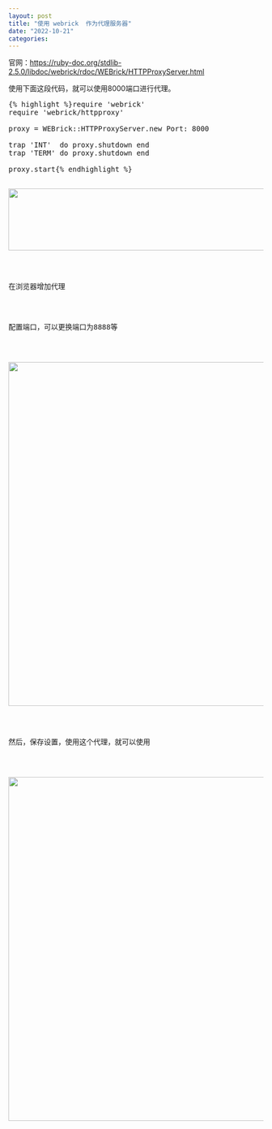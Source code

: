 ```yaml
---
layout: post
title: "使用 webrick  作为代理服务器"
date: "2022-10-21"
categories: 
---
```

<p>官网：<a href="https://ruby-doc.org/stdlib-2.5.0/libdoc/webrick/rdoc/WEBrick/HTTPProxyServer.html">https://ruby-doc.org/stdlib-2.5.0/libdoc/webrick/rdoc/WEBrick/HTTPProxyServer.html</a></p>

<p>使用下面这段代码，就可以使用8000端口进行代理。</p>

<pre class="ruby">
{% highlight %}<span class="ruby-identifier">require</span> <span class="ruby-string">&#39;webrick&#39;</span>
<span class="ruby-identifier">require</span> <span class="ruby-string">&#39;webrick/httpproxy&#39;</span>

<span class="ruby-identifier">proxy</span> = <span class="ruby-constant">WEBrick</span><span class="ruby-operator">::</span><span class="ruby-constant">HTTPProxyServer</span>.<span class="ruby-identifier">new</span> <span class="ruby-value">Port:</span> <span class="ruby-value">8000</span>

<span class="ruby-identifier">trap</span> <span class="ruby-string">&#39;INT&#39;</span>  <span class="ruby-keyword">do</span> <span class="ruby-identifier">proxy</span>.<span class="ruby-identifier">shutdown</span> <span class="ruby-keyword">end</span>
<span class="ruby-identifier">trap</span> <span class="ruby-string">&#39;TERM&#39;</span> <span class="ruby-keyword">do</span> <span class="ruby-identifier">proxy</span>.<span class="ruby-identifier">shutdown</span> <span class="ruby-keyword">end</span>

<span class="ruby-identifier">proxy</span>.<span class="ruby-identifier">start</span>{% endhighlight %}

<p><img height="122" src="/uploads/ckeditor/pictures/590/image-20221021094747-1.png" width="895" /></p>

<p>在浏览器增加代理</p>

<p>配置端口，可以更换端口为8888等</p>

<p><img height="678" src="/uploads/ckeditor/pictures/594/image-20221021101145-1.png" width="1306" /></p>

<p>然后，保存设置，使用这个代理，就可以使用</p>

<p><img height="678" src="/uploads/ckeditor/pictures/592/image-20221021095357-3.png" width="1306" /></p>

